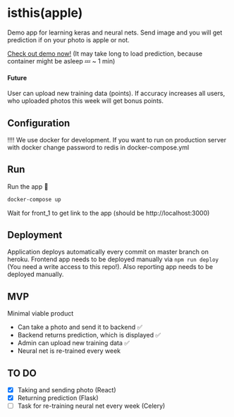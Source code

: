 # isthis(apple)

Demo app for learning keras and neural nets. Send image and you will get prediction if on your photo is apple or not.

[Check out demo now!](https://isthisapple.me/) (It may take long to load prediction, because container might be asleep 💤 ~ 1 min)

#### Future

User can upload new training data (points). If accuracy increases all users, who uploaded photos this week will get bonus points.

## Configuration

‼️‼️ We use docker for development. If you want to run on production server with docker change password to redis in docker-compose.yml

## Run

Run the app 🐳

```bash
docker-compose up
```

Wait for front_1 to get link to the app (should be http://localhost:3000)

## Deployment

Application deploys automatically every commit on master branch on heroku. Frontend app needs to be deployed manually via `npm run deploy` (You need a write access to this repo!). Also reporting app needs to be deployed manually.

## MVP

Minimal viable product

- Can take a photo and send it to backend ✅
- Backend returns prediction, which is displayed ✅
- Admin can upload new training data ✅
- Neural net is re-trained every week

## TO DO

- [x] Taking and sending photo (React)
- [x] Returning prediction (Flask)
- [ ] Task for re-training neural net every week (Celery)
